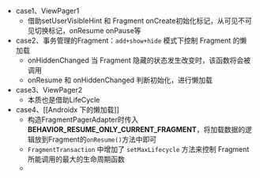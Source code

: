 - case1、ViewPager1
	- 借助setUserVisibleHint 和 Fragment onCreate初始化标记，从可见不可见切换标记，onResume onPause等
- case2、事务管理的Fragment：`add+show+hide` 模式下控制 Fragment 的懒加载
	- onHiddenChanged
	  当 Fragment 隐藏的状态发生改变时，该函数将会被调用
	- onResume 和 onHiddenChanged 判断初始化，进行懒加载
- case3、ViewPager2
	- 本质也是借助LifeCycle
- case4、[[Androidx 下的懒加载]]
	- 构造FragmentPagerAdapter时传入**BEHAVIOR_RESUME_ONLY_CURRENT_FRAGMENT**，将加载数据的逻辑放到Fragment的`onResume()`方法中即可
	- `FragmentTransaction` 中增加了 `setMaxLifecycle` 方法来控制 Fragment 所能调用的最大的生命周期函数
	-